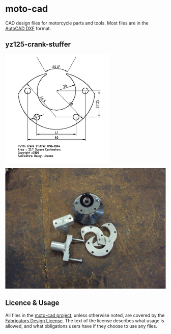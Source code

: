 # moto-cad

CAD design files for motorcycle parts and tools.  Most files are in the [AutoCAD DXF](https://en.wikipedia.org/wiki/AutoCAD_DXF) format.

## yz125-crank-stuffer

![yz125-crank-stuffer](yz125-crank-stuffer.png)

[<img src="yz125-crank-stuffer.jpg">](yz125-crank-stuffer.jpg)

## Licence & Usage

All files in the
[moto-cad project](https://github.com/glevand/moto-cad),
unless otherwise noted, are covered by the 
[Fabricators Design License](https://github.com/glevand/moto-cad/blob/master/fabricators-design-license.txt).
The text of the license describes what usage is allowed, and what obligations users have if they choose to use any files.
